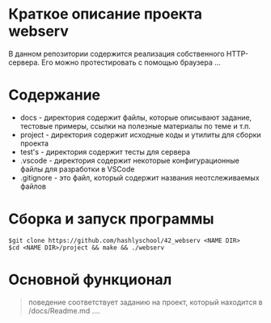 # Краткое описание проекта webserv #

В данном репозитории содержится реализация собственного HTTP-сервера. Его можно протестировать с помощью браузера
...

# Содержание #
* docs				- директория содержит файлы, которые описывают задание, тестовые примеры, ссылки на полезные материалы по теме и т.п.
* project			- директория содержит исходные коды и утилиты для сборки проекта
* test's			- директория содержит тесты для сервера
* .vscode			- директория содержит некоторые конфигурационные файлы для разработки в VSCode
* .gitignore		- это файл, который содержит названия неотслеживаемых файлов

# Сборка и запуск программы #
```
$git clone https://github.com/hashlyschool/42_webserv <NAME DIR>
$cd <NAME DIR>/project && make && ./webserv
```

# Основной функционал #

> поведение соответствует заданию на проект, который находится в /docs/Readme.md
> ....
